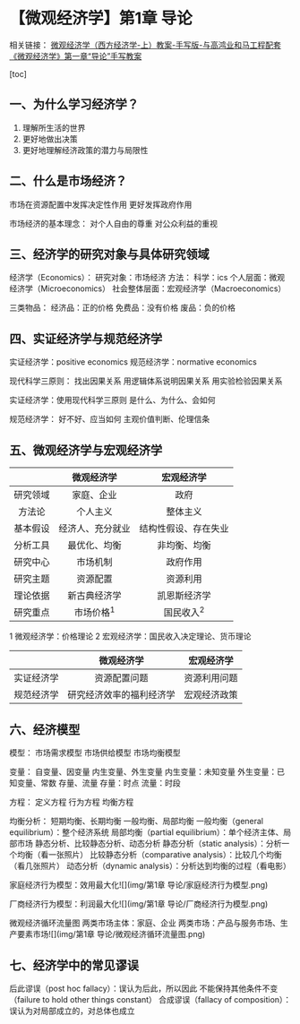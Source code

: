 # 【微观经济学】第1章 导论



相关链接：
[微观经济学（西方经济学-上）教案-手写版-与高鸿业和马工程配套](https://b23.tv/fnDy4rR)
[《微观经济学》第一章“导论”手写教案](https://www.bilibili.com/read/cv11408924/)



[toc]



## 一、为什么学习经济学？

1. 理解所生活的世界
2. 更好地做出决策
3. 更好地理解经济政策的潜力与局限性



## 二、什么是市场经济？

市场在资源配置中发挥决定性作用
更好发挥政府作用

市场经济的基本理念：
	对个人自由的尊重
	对公众利益的重视



## 三、经济学的研究对象与具体研究领域

经济学（Economics）：
	研究对象：市场经济
	方法：
		科学：ics
		个人层面：微观经济学（Microeconomics）
		社会整体层面：宏观经济学（Macroeconomics）

三类物品：
	经济品：正的价格
	免费品：没有价格
	废品：负的价格



## 四、实证经济学与规范经济学

实证经济学：positive economics
规范经济学：normative economics

现代科学三原则：
	找出因果关系
	用逻辑体系说明因果关系
	用实验检验因果关系

实证经济学：使用现代科学三原则
	是什么、为什么、会如何

规范经济学：
	好不好、应当如何
	主观价值判断、伦理信条



## 五、微观经济学与宏观经济学

|          |      微观经济学      |      宏观经济学      |
| :------: | :------------------: | :------------------: |
| 研究领域 |      家庭、企业      |         政府         |
|  方法论  |       个人主义       |       整体主义       |
| 基本假设 |   经济人、充分就业   | 结构性假设、存在失业 |
| 分析工具 |     最优化、均衡     |     非均衡、均衡     |
| 研究中心 |       市场机制       |       政府作用       |
| 研究主题 |       资源配置       |       资源利用       |
| 理论依据 |     新古典经济学     |     凯恩斯经济学     |
| 研究重点 | 市场价格<sup>1</sup> | 国民收入<sup>2</sup> |

1 微观经济学：价格理论
2 宏观经济学：国民收入决定理论、货币理论

|            |        微观经济学        |  宏观经济学  |
| :--------: | :----------------------: | :----------: |
| 实证经济学 |       资源配置问题       | 资源利用问题 |
| 规范经济学 | 研究经济效率的福利经济学 | 宏观经济政策 |



## 六、经济模型

模型：
	市场需求模型
	市场供给模型
	市场均衡模型

变量：
	自变量、因变量
	内生变量、外生变量
		内生变量：未知变量
		外生变量：已知变量、常数
	存量、流量
		存量：时点
		流量：时段

方程：
	定义方程
	行为方程
	均衡方程

均衡分析：
	短期均衡、长期均衡
	一般均衡、局部均衡
		一般均衡（general equilibrium）：整个经济系统
		局部均衡（partial equilibrium）：单个经济主体、局部市场
	静态分析、比较静态分析、动态分析
		静态分析（static analysis）：分析一个均衡（看一张照片）
		比较静态分析（comparative analysis）：比较几个均衡（看几张照片）
		动态分析（dynamic analysis）：分析达到均衡的过程（看电影）

家庭经济行为模型：效用最大化![](img/第1章 导论/家庭经济行为模型.png)

厂商经济行为模型：利润最大化![](img/第1章 导论/厂商经济行为模型.png)

微观经济循环流量图
	两类市场主体：家庭、企业
	两类市场：产品与服务市场、生产要素市场![](img/第1章 导论/微观经济循环流量图.png)



## 七、经济学中的常见谬误

后此谬误（post hoc fallacy）：误认为后此，所以因此
不能保持其他条件不变（failure to hold other things constant）
合成谬误（fallacy of composition）：误认为对局部成立的，对总体也成立


